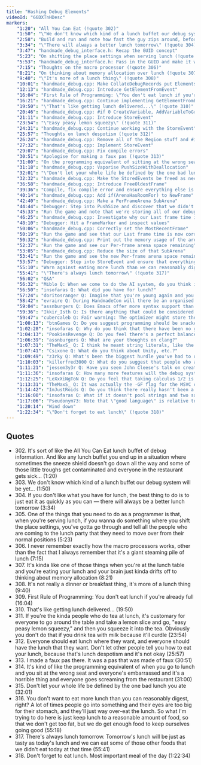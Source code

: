 ```yaml
---
title: "Hashing Debug Elements"
videoId: "66DXTnHDesc"
markers:
    "1:20": "All You Can Eat (!quote 302)"
    "1:50": "\"We don't know which kind of a lunch buffet our debug system will be yet...\" (!quote 303) "
    "2:58": "Build and run and note how fast the guy zips around, before turning the debug system back on"
    "3:34": "\"There will always a better lunch tomorrow\" (!quote 304)"
    "3:47": "handmade_debug_interface.h: Recap the GUID concept"
    "5:23": "On shifting the place settings when serving lunch (!quote 305)"
    "5:53": "handmade_debug_interface.h: Pass in the GUID and make it work"
    "7:15": "Thoughts on the macro processor (!quote 306)"
    "8:21": "On thinking about memory allocation over lunch (!quote 307)"
    "9:40": "\"It's more of a lunch thing\" (!quote 308)"
    "10:01": "handmade_debug.cpp: Make CollateDebugRecords put Elements into locations based on where they came from"
    "12:13": "handmade_debug.cpp: Introduce GetElementFromEvent"
    "16:04": "First Rule of Programming: \"You don't eat lunch if you're already full\" (!quote 309)"
    "16:21": "handmade_debug.cpp: Continue implementing GetElementFromEvent"
    "19:50": "\"That's like getting lunch delivered...\" (!quote 310)"
    "20:46": "handmade_debug.cpp: #if 0 CreateVariable, AddVariableToGroup, CreateVariableGroup and FreeVariableGroup"
    "21:11": "handmade_debug.cpp: Introduce StoreEvent"
    "23:54": "\"Easy peasy lemon squeezy\" (!quote 311)"
    "24:31": "handmade_debug.cpp: Continue working with the StoreEvent"
    "25:57": "Thoughts on lunch despotism (!quote 312)"
    "26:24": "handmade_debug.cpp: Remove all of the Region stuff and #if 0 AddVariableToGroup"
    "27:32": "handmade_debug.cpp: Implement StoreEvent"
    "29:07": "handmade_debug.cpp: Fix compile errors"
    "30:51": "Apologise for making a faux pas (!quote 313)"
    "31:00": "On the programming equivalent of sitting at the wrong seat at lunch (!quote 314)"
    "31:18": "handmade_debug.cpp: Vaporise PushSizeWithDeallocation"
    "32:01": "\"Don't let your whole life be defined by the one bad lunch you ate\" (!quote 315)"
    "32:32": "handmade_debug.cpp: Make the StoredEvents be freed as necessary"
    "36:58": "handmade_debug.cpp: Introduce FreeOldestFrame"
    "39:36": "Compile, fix compile error and ensure everything else is doing something reasonable"
    "40:14": "handmade_debug.cpp: Add if(ArenaHasRoomFor) to NewFrame"
    "42:40": "handmade_debug.cpp: Make a PerFrameArena SubArena"
    "44:44": "Debugger: Step into PushSize and discover that we didn't have enough debug memory"
    "45:33": "Run the game and note that we're storing all of our debug data"
    "46:25": "handmade_debug.cpp: Investigate why our Last frame time is wrong"
    "48:10": "Debugger: Hit a FrameMarker and inspect values"
    "50:06": "handmade_debug.cpp: Correctly set the MostRecentFrame"
    "50:19": "Run the game and see that our Last frame time is now correct"
    "50:32": "handmade_debug.cpp: Print out the memory usage of the arena"
    "52:37": "Run the game and see our Per-frame arena space remaining"
    "53:05": "handmade_debug.cpp: Reduce the size of that SubArena"
    "53:41": "Run the game and see the new Per-frame arena space remaining"
    "53:57": "Debugger: Step into StoreEvent and ensure that everything's still working properly"
    "55:10": "Warn against eating more lunch than we can reasonably digest (!quote 316)"
    "55:41": "\"There's always lunch tomorrow\" (!quote 317)"
    "56:02": "Q&A"
    "56:32": "Miblo Q: When we come to do the AI system, do you think it'd be reasonable to give the dudes a \"gather lunch\" behaviour?"
    "56:50": "insofaras Q: What did you have for lunch?"
    "57:24": "doritosranger Q: Imagine that you're young again and you're eating your lunch and you can choose between a C and Java-like language in what you can work with memory in much C-like way but that language would say you how to implement some ideas (like a Python is about line offsets, which is not good I think)? What would you choose then and why?"
    "58:42": "evraire Q: During HandmadeCon will there be an organised lunch at the Campfire BBQ?"
    "59:04": "assnburgers Q: Does Emacs offer more syntax support than what I am seeing at the moment?"
    "59:36": "Ikkir_Isth Q: Is there anything that could be considered a \"free lunch\" in low level optimization?"
    "59:47": "cubercaleb Q: Fair warning: The optimizer might store the strings in the same place which will break the whole GUID thing"
    "1:00:13": "btnGames Q: Do you suggest programming should be snacked upon throughout the day as an alternative to a 3 course code feast?"
    "1:02:28": "insofaras Q: Why do you think that there have been no good new languages since C? Are all the language designers out to lunch these days?"
    "1:04:13": "PookiesRevenge Q: Do you feel there's a perfect balance between test-based coding, or more efficiency / optimization? Or do you prefer one over the other?"
    "1:06:39": "assnburgers Q: What are your thoughts on clang?"
    "1:07:31": "TheMaxS_ Q: I think he meant string literals, like the -Og flag, I think"
    "1:07:41": "Csixone Q: What do you think about Unity, etc.?"
    "1:09:49": "z3rky Q: What's been the biggest hurdle you've had to overcome so far on this endeavor?"
    "1:10:03": "killerfred3000 Q: What do you suggest that people who are in the first year of C++ do as projects for coding throughout the day? (Feel free to skip if you've answered this before)"
    "1:11:21": "jessem3y3r Q: Have you seen John Cleese's talk on creativity? If so, what are your thoughts on it?"
    "1:11:36": "insofaras Q: How many more features will the debug system get? It already eats most other engines' lunch"
    "1:12:25": "LeXxXiNgToN Q: Do you feel that taking calculus 1/2 is needed to become a good programmer?"
    "1:13:31": "TheMaxS_ Q: It was actually the -GF flag for the MSVC compiler. It enables string pooling, lumping all string literals into a read-only portion of memory so it only stores one of each different string"
    "1:14:42": "ImJustRoids Q: Do you think there really hasn't been a good language since C, period? Or just that there haven't been any good languages that do what C can, like a good \"competitor\"? For example, if someone needs a small app, use C regardless or some higher languages are good for that (in your opinion)?"
    "1:16:00": "insofaras Q: What if it doesn't pool strings and two same string literals get different addresses? Would the system lose its lunch?"
    "1:17:06": "Pseudonym73: Note that \"good language\" is relative to what you're doing. I've done things in Prolog that I wouldn't want to do in C"
    "1:20:14": "Wind down"
    "1:22:34": "\"Don't forget to eat lunch\" (!quote 318)"
---
```


## Quotes

* 302\. It's sort of like the All You Can Eat lunch buffet of debug information. And like any lunch buffet you end up in a situation where sometimes the sneeze shield doesn't go down all the way and some of those little troughs get contaminated and everyone in the restaurant gets sick... (1:20)
* 303\. We don't know which kind of a lunch buffet our debug system will be yet... (1:50)
* 304\. If you don't like what you have for lunch, the best thing to do is to just eat it as quickly as you can &mdash; there will always be a better lunch tomorrow (3:34)
* 305\. One of the things that you need to do as a programmer is that, when you're serving lunch, if you wanna do something where you shift the place settings, you've gotta go through and tell all the people who are coming to the lunch party that they need to move over from their normal positions (5:23)
* 306\. I never remember exactly how the macro processors works, other than the fact that I always remember that it's a giant steaming pile of lunch (7:15)
* 307\. It's kinda like one of those things when you're at the lunch table and you're eating your lunch and your brain just kinda drifts off to thinking about memory allocation (8:21)
* 308\. It's not really a dinner or breakfast thing, it's more of a lunch thing (9:40)
* 309\. First Rule of Programming: You don't eat lunch if you're already full (16:04)
* 310\. That's like getting lunch delivered... (19:50)
* 311\. If you're the kinda people who do tea at lunch, it's customary for everyone to go around the table and take a lemon slice and go, "easy peasy lemon squeezy," and then you squeeze it into the tea. Obviously you don't do that if you drink tea with milk because it'll curdle (23:54)
* 312\. Everyone should eat lunch where they want, and everyone should have the lunch that they want. Don't let other people tell you how to eat your lunch, because that's lunch despotism and it's not okay (25:57)
* 313\. I made a faux pas there. It was a pas that was made of faux (30:51)
* 314\. It's kind of like the programming equivalent of when you go to lunch and you sit at the wrong seat and everyone's embarrassed and it's a horrible thing and everyone goes screaming from the restaurant (31:00)
* 315\. Don't let your whole life be defined by the one bad lunch you ate (32:01)
* 316\. You don't want to eat more lunch than you can reasonably digest, right? A lot of times people go into something and their eyes are too big for their stomach, and they'll just way over-eat the lunch. So what I'm trying to do here is just keep lunch to a reasonable amount of food, so that we don't get too fat, but we do get enough food to keep ourselves going good (55:18)
* 317\. There's always lunch tomorrow. Tomorrow's lunch will be just as tasty as today's lunch and we can eat some of those other foods that we didn't eat today at that time (55:41)
* 318\. Don't forget to eat lunch. Most important meal of the day (1:22:34)
